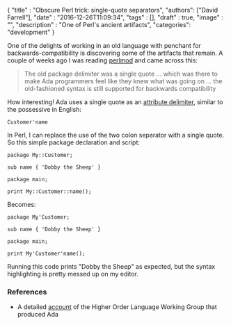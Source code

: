 
  {
    "title"  : "Obscure Perl trick: single-quote separators",
    "authors": ["David Farrell"],
    "date"   : "2016-12-26T11:09:34",
    "tags"   : [],
    "draft"  : true,
    "image"  : "",
    "description" : "One of Perl's ancient artifacts",
    "categories": "development"
  }

One of the delights of working in an old language with penchant for backwards-compatibility is discovering some of the artifacts that remain. A couple of weeks ago I was reading [perlmod]() and came across this:

   > The old package delimiter was a single quote ... which was there
   > to make Ada programmers feel like they knew what was going on ...
   > the old-fashioned syntax is still supported for backwards
   > compatibility

How interesting! Ada uses a single quote as an [attribute delimiter](https://en.wikibooks.org/wiki/Ada_Programming/Delimiters/'), similar to the possessive in English:

    Customer'name

In Perl, I can replace the use of the two colon separator with a single quote. So this simple package declaration and script:

``` prettyprint
package My::Customer;

sub name { 'Dobby the Sheep' }

package main;

print My::Customer::name();
```

Becomes:

``` prettyprint
package My'Customer;

sub name { 'Dobby the Sheep' }

package main;

print My'Customer'name();
```

Running this code prints "Dobby the Sheep" as expected, but the syntax highlighting is pretty messed up on my editor.

### References

* A detailed [account](http://archive.adaic.com/pol-hist/history/holwg-93/holwg-93.htm) of the Higher Order Language Working Group that produced Ada
